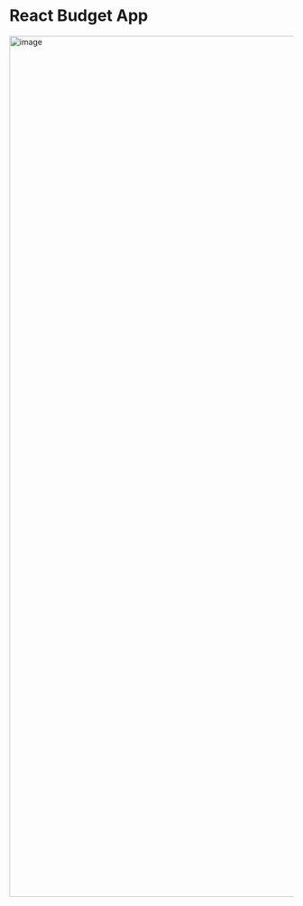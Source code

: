 # React Budget App
<img width="1525" alt="image" src="https://user-images.githubusercontent.com/53170094/200152078-57444dfc-7ba7-469b-b735-557efabf2a62.png">
